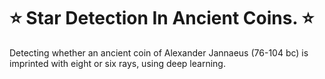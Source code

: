 # ⭐ Star Detection In Ancient Coins. ⭐
Detecting whether an ancient coin of Alexander Jannaeus (76-104 bc) is imprinted with eight or six rays, using deep learning.
